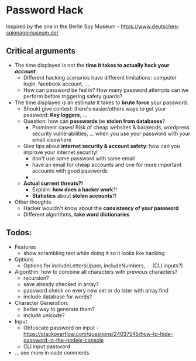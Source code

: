 
# Password Hack
Inspired by the one in the Berlin Spy Museum - https://www.deutsches-spionagemuseum.de/
## Critical arguments
- The time displayed is not the **time it takes to actually hack your _account_**.
	- Different hacking scenarios have different limitations: computer login, facebook account, ...
	- How can password be fed in? How many password attempts can we perform before triggering safety guards?
- The time displayed is an estimate it takes to **brute force** your password.
	- Should give context: there's easier/others ways to get your password: **Key loggers**, ...
	- Question: how can **passwords** be **stolen from databases**?
		- Prominent cases! Risk of cheap websites & backends, wordpress security vulnerabilities, ... when you use your password with your email elsewhere
	- Give tips about **internet security & account safety**: how can you improve your internet security!
		- don't use same password with same email
		- have an email for cheap accounts and one for more important accounts with good passwords
		- ...
	- **Actual current threats?!**
		- Explain: **how does a hacker work**?!
		- **Statistics** about **stolen accounts**?!
- Other thoughts
	- Hacker wouldn't know about the **consistency of your password**
	- Different algorithms, **take word dictionaries**

## Todos:
- Features
	- show scrambling text while doing it so it looks like hacking
- Options
	- Options for includeLettersUpper, includeNumbers, ... (CLI inputs?)
- Algorithm: how to combine all characters with previous characters?
	- recursion?
	- save already checked in array?
	- password check on every new set or do later with array.find
	- include database for words?
- Character Generation:
	- better way to generate them?
	- include unicode?
- Input
	- Obfuscate password on input - https://stackoverflow.com/questions/24037545/how-to-hide-password-in-the-nodejs-console
	- CLI input password
- ... see more in code comments
